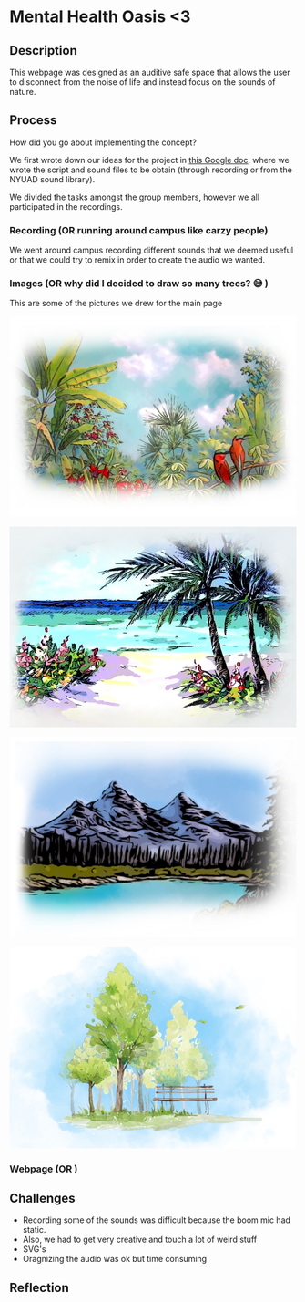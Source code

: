 # Mental Health Oasis <3

## Description

This webpage was designed as an auditive safe space that allows the user to disconnect from the noise of life and instead focus on the sounds of nature. 

## Process
How did you go about implementing the concept?

We first wrote down our ideas for the project in [this Google doc](https://docs.google.com/document/d/1tSty3hbhg3nNiqVSv99J-gym45X9ZM6kK7D3K42ZIqQ/edit?usp=sharing), where we wrote the script and sound files to be obtain (through recording or from the NYUAD sound library).

We divided the tasks amongst the group members, however we all participated in the recordings. 

### Recording (OR running around campus like carzy people)
We went around campus recording different sounds that we deemed useful or that we could try to remix in order to create the audio we wanted. 

### Images (OR why did I decided to draw so many trees? 😅 )

This are some of the pictures we drew for the main page

![alt text](/images/forestSmall.JPG)

![alt text](/images/beachSmall.JPG)

![alt text](/images/mountainSmall.JPG)

![alt text](/images/parkSmall.JPG)

### Webpage (OR )

## Challenges
- Recording some of the sounds was difficult because the boom mic had static. 
- Also, we had to get very creative and touch a lot of weird stuff 
- SVG's 
- Oragnizing the audio was ok but time consuming 

## Reflection
